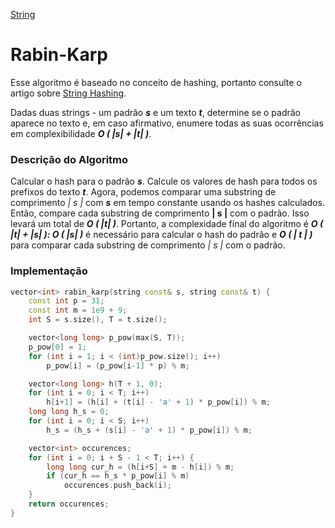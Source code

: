[String]

#  Rabin-Karp 

Esse algoritmo é baseado no conceito de hashing, portanto consulte o artigo sobre [String Hashing].

Dadas duas strings - um padrão ***s*** e um texto ***t***, determine se o padrão aparece no texto e, em caso afirmativo, enumere todas as suas ocorrências em complexibilidade ***O ( |s| + |t| )***.

### Descrição do Algoritmo

Calcular o hash para o padrão ***s***. Calcule os valores de hash para todos os prefixos do texto ***t***. Agora, podemos comparar uma substring de comprimento *| s |* com ***s*** em tempo constante usando os hashes calculados. Então, compare cada substring de comprimento **| s |** com o padrão. Isso levará um total de ***O ( |t| )***. Portanto, a complexidade final do algoritmo é ***O ( |t| + |s| ): O ( |s| )*** é necessário para calcular o hash do padrão e ***O ( | t | )*** para comparar cada substring de comprimento *| s |* com o padrão.

### Implementação

````cpp
vector<int> rabin_karp(string const& s, string const& t) {
    const int p = 31; 
    const int m = 1e9 + 9;
    int S = s.size(), T = t.size();

    vector<long long> p_pow(max(S, T)); 
    p_pow[0] = 1; 
    for (int i = 1; i < (int)p_pow.size(); i++) 
        p_pow[i] = (p_pow[i-1] * p) % m;

    vector<long long> h(T + 1, 0); 
    for (int i = 0; i < T; i++)
        h[i+1] = (h[i] + (t[i] - 'a' + 1) * p_pow[i]) % m; 
    long long h_s = 0; 
    for (int i = 0; i < S; i++) 
        h_s = (h_s + (s[i] - 'a' + 1) * p_pow[i]) % m; 

    vector<int> occurences;
    for (int i = 0; i + S - 1 < T; i++) { 
        long long cur_h = (h[i+S] + m - h[i]) % m; 
        if (cur_h == h_s * p_pow[i] % m)
            occurences.push_back(i);
    }
    return occurences;
}
````

[String]: https://github.com/alexistoigo/lab/blob/master/Processamento%20de%20String/main.md
[String Hashing]: https://github.com/alexistoigo/lab/blob/master/Processamento%20de%20String/hashing.md
